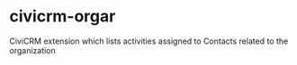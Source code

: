 # civicrm-orgar
CiviCRM extension which lists activities assigned to Contacts related to the organization
